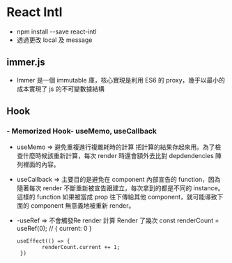 # React Intl

- npm install --save react-intl
- 透過更改 local 及 message

## immer.js

- Immer 是一個 immutable 庫，核心實現是利用 ES6 的 proxy，幾乎以最小的成本實現了 js 的不可變數據結構


## Hook
### - Memorized Hook- useMemo, useCallback

- useMemo => 
	避免重複進行複雜耗時的計算
	把計算的結果存起來用。為了檢查什麼時候該重新計算，每次 render 時還會額外去比對 depdendencies 陣列裡面的內容。
- useCallback => 
  	主要目的是避免在 component 內部宣告的 function，因為隨著每次 render 不斷重新被宣告跟建立，每次拿到的都是不同的 instance。
 	 這樣的 function 如果被當成 prop 往下傳給其他 component，就可能導致下面的 component 無意義地被重新 render。

- -useRef => 不會觸發Re render
	計算 Render 了幾次 
	  const renderCount = useRef(0);  // { current: 0 }
  
  	```
    useEffect(() => {
    		renderCount.current += 1;
 	 })
     ```
     